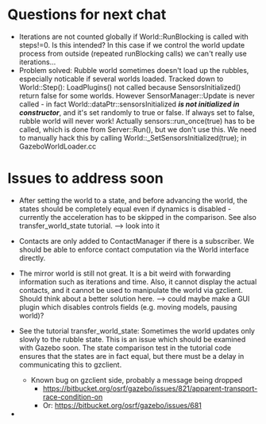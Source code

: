 # Questions for next chat

- Iterations are not counted globally if World::RunBlocking is called with steps!=0. Is this intended?
  In this case if we control the world update process from outside (repeated runBlocking calls) we can't really use
  iterations...
- Problem solved: Rubble world sometimes doesn't load up the rubbles, especially noticable if several worlds loaded. Tracked down to 
  World::Step():  LoadPlugins() not called because SensorsInitialized() return false for some worlds.
  However SensorManager::Update is never called - in fact World::dataPtr::sensorsInitialized ***is not initialized in constructor***,
  and it's set randomly to true or false. If always set to false, rubble world will never work!
  Actually sensors::run_once(true) has to be called, which is done from Server::Run(), but we don't use this.
  We need to manually hack this by calling World::_SetSensorsInitialized(true); in GazeboWorldLoader.cc


# Issues to address soon

- After setting the world to a state, and before advancing the world, the states should be completely equal even if dynamics is
  disabled - currently the acceleration has to be skipped in the comparison. See also transfer_world_state tutorial.
    --> look into it
- Contacts are only added to ContactManager if there is a subscriber. We should be able to enforce contact computation
  via the World interface directly.
- The mirror world is still not great. It is a bit weird with forwarding information such as iterations and time.
  Also, it cannot display the actual contacts, and it cannot be used to manipulate the world via gzclient. Should think about
  a better solution here.
    --> could maybe make a GUI plugin which disables controls fields (e.g. moving models, pausing world)?
- See the tutorial transfer_world_state: Sometimes the world updates only slowly to the rubble state. This is an issue which should
  be examined with Gazebo soon. The state comparison test in the tutorial code ensures that the states are in fact
  equal, but there must be a delay in communicating this to gzclient.
    - Known bug on gzclient side, probably a message being dropped
        - https://bitbucket.org/osrf/gazebo/issues/821/apparent-transport-race-condition-on
        - Or: https://bitbucket.org/osrf/gazebo/issues/681

-
